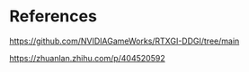 
# References

<https://github.com/NVIDIAGameWorks/RTXGI-DDGI/tree/main>

<https://zhuanlan.zhihu.com/p/404520592>
